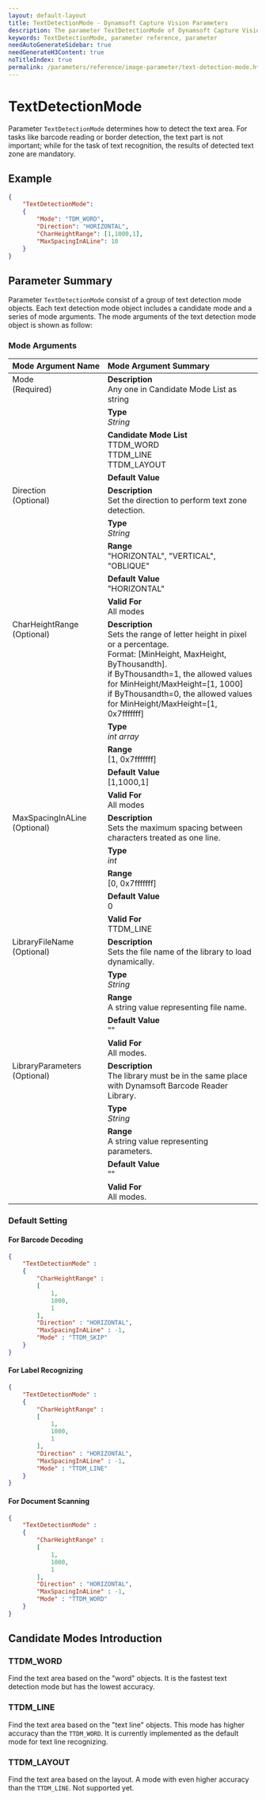 ```yaml
---
layout: default-layout
title: TextDetectionMode - Dynamsoft Capture Vision Parameters
description: The parameter TextDetectionMode of Dynamsoft Capture Vision is for detecting texts on an image.
keywords: TextDetectionMode, parameter reference, parameter
needAutoGenerateSidebar: true
needGenerateH3Content: true
noTitleIndex: true
permalink: /parameters/reference/image-parameter/text-detection-mode.html
---
```



# TextDetectionMode

Parameter `TextDetectionMode` determines how to detect the text area. For tasks like barcode reading or border detection, the text part is not important; while for the task of text recognition, the results of detected text zone are mandatory.

## Example

```json
{
    "TextDetectionMode":
    {
        "Mode": "TDM_WORD",
        "Direction": "HORIZONTAL",
        "CharHeightRange": [1,1000,1],
        "MaxSpacingInALine": 10
    }
}
```

## Parameter Summary

Parameter `TextDetectionMode` consist of a group of text detection mode objects. Each text detection mode object includes a candidate mode and a series of mode arguments. The mode arguments of the text detection mode object is shown as follow:

### Mode Arguments

<table style = "text-align:left">
    <thead>
        <tr>
            <th nowrap="nowrap">Mode Argument Name</th>
            <th nowrap="nowrap">Mode Argument Summary</th>
        </tr>
    </thead>
    <tr>
        <td rowspan = "4" style="vertical-align:text-top">Mode<br>(Required)</td>
        <td><b>Description</b><br>Any one in Candidate Mode List as string
        </td>
    </tr>
    <tr>
        <td><b>Type</b><br><i>String</i>
        </td>
    </tr>
    <tr>
        <td><b>Candidate Mode List</b><br>TTDM_WORD
            <br>TTDM_LINE
            <br>TTDM_LAYOUT
        </td>
    </tr>
    <tr>
        <td><b>Default Value</b><br>
        </td>
    </tr>
    <tr>
        <td rowspan = "5" style="vertical-align:text-top">Direction<br>(Optional)</td>
        <td><b>Description</b><br>Set the direction to perform text zone detection.
        </td>
    </tr>
    <tr>
        <td><b>Type</b><br><i>String</i>
        </td>
    </tr>
    <tr>
        <td><b>Range</b><br>"HORIZONTAL", "VERTICAL", "OBLIQUE"
        </td>
    </tr>
    <tr>
        <td><b>Default Value</b><br>"HORIZONTAL"
        </td>
    </tr>
    <tr>
        <td><b>Valid For</b><br>All modes
        </td>
    </tr>
    <tr>
        <td rowspan = "5" style="vertical-align:text-top">CharHeightRange<br>(Optional)</td>
        <td><b>Description</b><br>Sets the range of letter height in pixel or a percentage.
        <br>Format: [MinHeight, MaxHeight, ByThousandth].
        <br>if ByThousandth=1, the allowed values for MinHeight/MaxHeight=[1, 1000]
        <br>if ByThousandth=0, the allowed values for MinHeight/MaxHeight=[1, 0x7fffffff]
        </td>
    </tr>
    <tr>
        <td><b>Type</b><br><i>int array</i>
        </td>
    </tr>
    <tr>
        <td><b>Range</b><br>[1, 0x7fffffff]
        </td>
    </tr>
    <tr>
        <td><b>Default Value</b><br>[1,1000,1]
        </td>
    </tr>
    <tr>
        <td><b>Valid For</b><br>All modes
        </td>
    </tr>
    <tr>
        <td rowspan = "5" style="vertical-align:text-top">MaxSpacingInALine<br>(Optional)</td>
        <td><b>Description</b><br>Sets the maximum spacing between characters treated as one line.
        </td>
    </tr>
    <tr>
        <td><b>Type</b><br><i>int</i>
        </td>
    </tr>
    <tr>
        <td><b>Range</b><br>[0, 0x7fffffff]
        </td>
    </tr>
    <tr>
        <td><b>Default Value</b><br>0
        </td>
    </tr>
    <tr>
        <td><b>Valid For</b><br>TTDM_LINE
        </td>
    </tr>
    <tr>
        <td rowspan = "5" style="vertical-align:text-top">LibraryFileName<br>(Optional)</td>
        <td><b>Description</b><br>Sets the file name of the library to load dynamically.
        </td>
    </tr>
    <tr>
        <td><b>Type</b><br><i>String</i>
        </td>
    </tr>
    <tr>
        <td><b>Range</b><br>A string value representing file name.
        </td>
    </tr>
    <tr>
        <td><b>Default Value</b><br>""
        </td>
    </tr>
    <tr>
        <td><b>Valid For</b><br>All modes.
        </td>
    </tr>
    <tr>
        <td rowspan = "5" style="vertical-align:text-top">LibraryParameters<br>(Optional)</td>
        <td><b>Description</b><br>The library must be in the same place with Dynamsoft Barcode Reader Library.
        </td>
    </tr>
    <tr>
        <td><b>Type</b><br><i>String</i>
        </td>
    </tr>
    <tr>
        <td><b>Range</b><br>A string value representing parameters.
        </td>
    </tr>
    <tr>
        <td><b>Default Value</b><br>""
        </td>
    </tr>
    <tr>
        <td><b>Valid For</b><br>All modes.
        </td>
    </tr>
</table>

### Default Setting

#### For Barcode Decoding

```json
{
    "TextDetectionMode" : 
    {
        "CharHeightRange" : 
        [
            1,
            1000,
            1
        ],
        "Direction" : "HORIZONTAL",
        "MaxSpacingInALine" : -1,
        "Mode" : "TTDM_SKIP"
    }   
}
```

#### For Label Recognizing

```json
{
    "TextDetectionMode" : 
    {
        "CharHeightRange" : 
        [
            1,
            1000,
            1
        ],
        "Direction" : "HORIZONTAL",
        "MaxSpacingInALine" : -1,
        "Mode" : "TTDM_LINE"
    }
}
```

#### For Document Scanning

```json
{
    "TextDetectionMode" : 
    {
        "CharHeightRange" : 
        [
            1,
            1000,
            1
        ],
        "Direction" : "HORIZONTAL",
        "MaxSpacingInALine" : -1,
        "Mode" : "TTDM_WORD"
    }
}
```

## Candidate Modes Introduction

### TTDM_WORD

Find the text area based on the "word" objects. It is the fastest text detection mode but has the lowest accuracy.

### TTDM_LINE

Find the text area based on the "text line" objects. This mode has higher accuracy than the `TTDM_WORD`. It is currently implemented as the default mode for text line recognizing.

### TTDM_LAYOUT

Find the text area based on the layout. A mode with even higher accuracy than the `TTDM_LINE`. Not supported yet.
